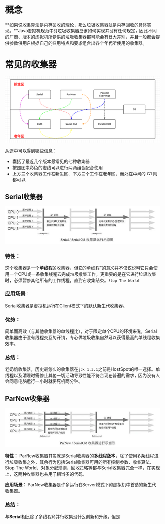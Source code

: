 # 概念

**如果说收集算法是内存回收的理论，那么垃圾收集器就是内存回收的具体实现。**Java虚拟机规范中对垃圾收集器应该如何实现并没有任何规定，因此不同的厂商、版本的虚拟机所提供的垃圾收集器都可能会有很大差别，并且一般都会提供参数供用户根据自己的应用特点和要求组合出各个年代所使用的收集器。

# 常见的收集器

![image-20200602221936557](../../image/image-20200602221936557.png)

从途中可以得到哪些信息：

- 囊括了最近几个版本最常见的七种收集器
- 按照图中彩色的虚线可以进行两两组合配合使用
- 上方三个收集器工作在新生区、下方三个工作在老年区，而处在中间的 G1 则都可以

## Serial收集器

![img](../../image/650075-ad2db11e4506ceab.jpg)

### 特性：
这个收集器是一个**单线程**的收集器，但它的单线程”的意义并不仅仅说明它只会使用一个CPU或一条收集线程去完成垃圾收集工作，更重要的是在它进行垃圾收集时，必须暂停其他所有的工作线程，直到它收集结束。`Stop The World`

### 应用场景：
Serial收集器是虚拟机运行在Client模式下的默认新生代收集器。

### 优势：
简单而高效（与其他收集器的单线程比），对于限定单个CPU的环境来说，Serial收集器由于没有线程交互的开销，专心做垃圾收集自然可以获得最高的单线程收集效率。

### 总结：

老奶奶收集器，历史最悠久的收集器在`jdk 1.3.1`之前是HostSpot的唯一选择。单线程以及清理时需停止其他一切活动导致性能不符合现在普遍的需求，因为没有人会同意电脑运行一小时就要死机两分钟。





## ParNew收集器

![img](../../image/650075-483c1885e2d36f65.jpg)

**特性：**
ParNew收集器其实就是Serial收集器的**多线程版本**，除了使用多条线程进行垃圾收集之外，其余行为包括Serial收集器可用的所有控制参数、收集算法、Stop The World、对象分配规则、回收策略等都与Serial收集器完全一样，在实现上，这两种收集器也共用了相当多的代码。

**应用场景：**
ParNew收集器是许多运行在Server模式下的虚拟机中首选的新生代收集器。

### 总结：

与**Serial**相比除了多线程和并行收集没什么创新和升级，但是
